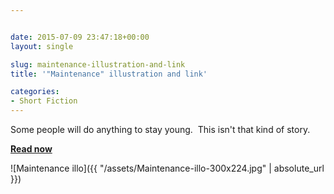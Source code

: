 ```yaml
---


date: 2015-07-09 23:47:18+00:00
layout: single

slug: maintenance-illustration-and-link
title: '"Maintenance" illustration and link'

categories:
- Short Fiction
---
```


Some people will do anything to stay young.  This isn't that kind of story.




**[Read now](http://www.evilgirlfriendmedia.com/830/news/maintenance-by-elaine-cunningham/)**


![Maintenance illo]({{ "/assets/Maintenance-illo-300x224.jpg" | absolute_url }})
